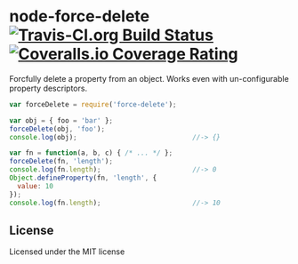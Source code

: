 # node-force-delete [![Travis-CI.org Build Status](https://img.shields.io/travis/Qix-/node-force-delete.svg?style=flat-square)](https://travis-ci.org/Qix-/node-force-delete) [![Coveralls.io Coverage Rating](https://img.shields.io/coveralls/Qix-/node-force-delete.svg?style=flat-square)](https://coveralls.io/r/Qix-/node-force-delete)
Forcfully delete a property from an object. Works even with un-configurable
property descriptors.

```javascript
var forceDelete = require('force-delete');

var obj = { foo = 'bar' };
forceDelete(obj, 'foo');
console.log(obj);                             //-> {}

var fn = function(a, b, c) { /* ... */ };
forceDelete(fn, 'length');
console.log(fn.length);                       //-> 0
Object.defineProperty(fn, 'length', {
  value: 10
});
console.log(fn.length);                       //-> 10
```

## License
Licensed under the MIT license
